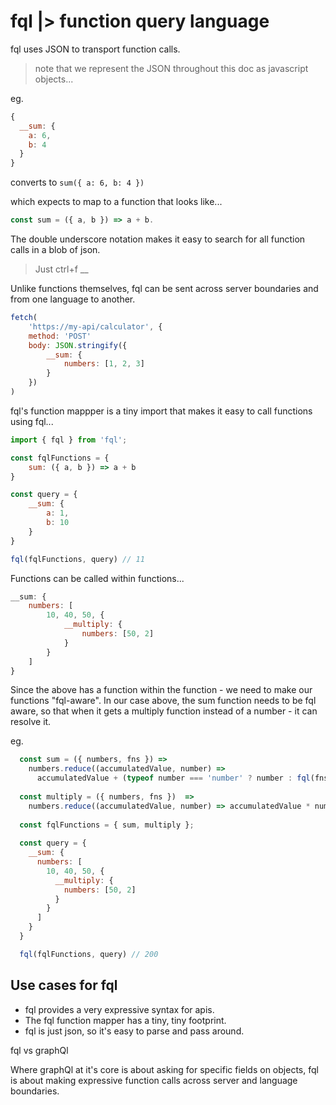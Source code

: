 fql |> function query language
==============================

fql uses JSON to transport function calls.

> note that we represent the JSON throughout this doc as javascript objects...

eg.

```javascript
{
  __sum: {
    a: 6,
    b: 4
  }
}
```

converts to `sum({ a: 6, b: 4 })`

which expects to map to a function that looks like...

```javascript
const sum = ({ a, b }) => a + b.
```

The double underscore notation makes it easy to search for all function calls in a blob of json.

> Just ctrl+f __

Unlike functions themselves, fql can be sent across server boundaries and from one language to another.

```javascript
fetch(
    'https://my-api/calculator', {
    method: 'POST'
    body: JSON.stringify({
        __sum: {
            numbers: [1, 2, 3]
        }
    })
)
```

fql's function mappper is a tiny import that makes it easy to call functions using fql...

```javascript
import { fql } from 'fql';

const fqlFunctions = {
    sum: ({ a, b }) => a + b
}

const query = {
    __sum: {
        a: 1,
        b: 10
    }
}

fql(fqlFunctions, query) // 11
```

Functions can be called within functions...

```javascript
__sum: {
    numbers: [
        10, 40, 50, {
            __multiply: {
                numbers: [50, 2]
            }
        }
    ]
}
```

Since the above has a function within the function - we need to make our functions "fql-aware".
In our case above, the sum function needs to be fql aware, so that when it gets a multiply function instead of a number - it can resolve it.

eg.

```javascript
  const sum = ({ numbers, fns }) =>
    numbers.reduce((accumulatedValue, number) =>
      accumulatedValue + (typeof number === 'number' ? number : fql(fns, number)), 0)
  
  const multiply = ({ numbers, fns })  =>
  	numbers.reduce((accumulatedValue, number) => accumulatedValue * number, 1)
  
  const fqlFunctions = { sum, multiply };
  
  const query = {
  	__sum: {
      numbers: [
      	10, 40, 50, {
          __multiply: {
            numbers: [50, 2]
          }
        }
      ]
    }
  }

  fql(fqlFunctions, query) // 200
```

Use cases for fql
-----------------

- fql provides a very expressive syntax for apis.
- The fql function mapper has a tiny, tiny footprint.
- fql is just json, so it's easy to parse and pass around.

fql vs graphQl

Where graphQl at it's core is about asking for specific fields on objects, fql is about making expressive function calls across server and language boundaries.
